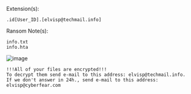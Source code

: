 Extension(s): 
```
.id[User_ID].[elvisp@techmail.info]
```
Ransom Note(s): 
```
info.txt
info.hta
```
![image](https://github.com/user-attachments/assets/446c1760-8e56-4eca-a6f9-37279f9b0abf)
```
!!!All of your files are encrypted!!!
To decrypt them send e-mail to this address: elvisp@techmail.info.
If we don't answer in 24h., send e-mail to this address: elvisp@cyberfear.com
```
